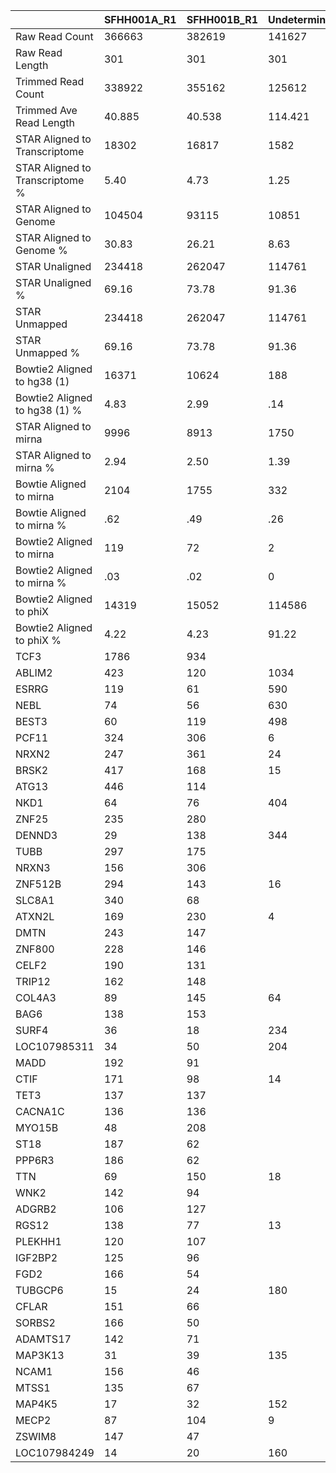 |    | SFHH001A_R1 | SFHH001B_R1 | Undetermined_R1 |
| --- | --- | --- | --- |
| Raw Read Count | 366663 | 382619 | 141627 |
| Raw Read Length | 301 | 301 | 301 |
| Trimmed Read Count | 338922 | 355162 | 125612 |
| Trimmed Ave Read Length | 40.885 | 40.538 | 114.421 |
| STAR Aligned to Transcriptome | 18302 | 16817 | 1582 |
| STAR Aligned to Transcriptome % | 5.40 | 4.73 | 1.25 |
| STAR Aligned to Genome | 104504 | 93115 | 10851 |
| STAR Aligned to Genome % | 30.83 | 26.21 | 8.63 |
| STAR Unaligned | 234418 | 262047 | 114761 |
| STAR Unaligned % | 69.16 | 73.78 | 91.36 |
| STAR Unmapped | 234418 | 262047 | 114761 |
| STAR Unmapped % | 69.16 | 73.78 | 91.36 |
| Bowtie2 Aligned to hg38 (1) | 16371 | 10624 | 188 |
| Bowtie2 Aligned to hg38 (1) % | 4.83 | 2.99 | .14 |
| STAR Aligned to mirna | 9996 | 8913 | 1750 |
| STAR Aligned to mirna % | 2.94 | 2.50 | 1.39 |
| Bowtie Aligned to mirna | 2104 | 1755 | 332 |
| Bowtie Aligned to mirna % | .62 | .49 | .26 |
| Bowtie2 Aligned to mirna | 119 | 72 | 2 |
| Bowtie2 Aligned to mirna % | .03 | .02 | 0 |
| Bowtie2 Aligned to phiX | 14319 | 15052 | 114586 |
| Bowtie2 Aligned to phiX % | 4.22 | 4.23 | 91.22 |
| TCF3 | 1786 | 934 |  |
| ABLIM2 | 423 | 120 | 1034 |
| ESRRG | 119 | 61 | 590 |
| NEBL | 74 | 56 | 630 |
| BEST3 | 60 | 119 | 498 |
| PCF11 | 324 | 306 | 6 |
| NRXN2 | 247 | 361 | 24 |
| BRSK2 | 417 | 168 | 15 |
| ATG13 | 446 | 114 |  |
| NKD1 | 64 | 76 | 404 |
| ZNF25 | 235 | 280 |  |
| DENND3 | 29 | 138 | 344 |
| TUBB | 297 | 175 |  |
| NRXN3 | 156 | 306 |  |
| ZNF512B | 294 | 143 | 16 |
| SLC8A1 | 340 | 68 |  |
| ATXN2L | 169 | 230 | 4 |
| DMTN | 243 | 147 |  |
| ZNF800 | 228 | 146 |  |
| CELF2 | 190 | 131 |  |
| TRIP12 | 162 | 148 |  |
| COL4A3 | 89 | 145 | 64 |
| BAG6 | 138 | 153 |  |
| SURF4 | 36 | 18 | 234 |
| LOC107985311 | 34 | 50 | 204 |
| MADD | 192 | 91 |  |
| CTIF | 171 | 98 | 14 |
| TET3 | 137 | 137 |  |
| CACNA1C | 136 | 136 |  |
| MYO15B | 48 | 208 |  |
| ST18 | 187 | 62 |  |
| PPP6R3 | 186 | 62 |  |
| TTN | 69 | 150 | 18 |
| WNK2 | 142 | 94 |  |
| ADGRB2 | 106 | 127 |  |
| RGS12 | 138 | 77 | 13 |
| PLEKHH1 | 120 | 107 |  |
| IGF2BP2 | 125 | 96 |  |
| FGD2 | 166 | 54 |  |
| TUBGCP6 | 15 | 24 | 180 |
| CFLAR | 151 | 66 |  |
| SORBS2 | 166 | 50 |  |
| ADAMTS17 | 142 | 71 |  |
| MAP3K13 | 31 | 39 | 135 |
| NCAM1 | 156 | 46 |  |
| MTSS1 | 135 | 67 |  |
| MAP4K5 | 17 | 32 | 152 |
| MECP2 | 87 | 104 | 9 |
| ZSWIM8 | 147 | 47 |  |
| LOC107984249 | 14 | 20 | 160 |
